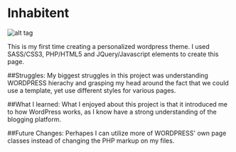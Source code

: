 # Inhabitent

![alt tag](http://i.imgur.com/hpQMyrQ.jpg)

This is my first time creating a personalized wordpress theme. 
I used SASS/CSS3, PHP/HTML5 and JQuery/Javascript elements to create this page. 

##Struggles:
My biggest struggles in this project was understanding WORDPRESS hierachy and grasping my head around the fact that we could use a template, yet use different styles for various pages.

##What I learned:
What I enjoyed about this project is that it introduced me to how WordPress works, as I know have a strong understanding of the blogging platform.

##Future Changes:
Perhapes I can utilize more of WORDPRESS' own page classes instead of changing the PHP markup on my files.